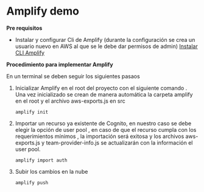 # Amplify demo
**Pre requisitos**

-   Instalar y configurar Cli de Amplify (durante la configuración se crea un usuario nuevo en AWS al que se le debe dar permisos de admin) [Instalar CLI Amplify](https://docs.amplify.aws/cli/start/install/)
    

**Procedimiento para implementar Amplify**

En un terminal se deben seguir los siguientes pasaos

1.  Inicializar Amplify en el root del proyecto con el siguiente comando . Una vez inicializado se crean de manera automática la carpeta amplify en el root y el archivo aws-exports.js en src
    
    ```
    amplify init
    ```
    
2.  Importar un recurso ya existente de Cognito, en nuestro caso se debe elegir la opción de user pool , en caso de que el recurso cumpla con los requerimientos mínimos , la importación será exitosa y los archivos aws-exports.js y team-provider-info.js se actualizarán con la información el user pool.
    
    ```
    amplify import auth
    ```
    
3.  Subir los cambios en la nube

    ```
    amplify push
    ```

